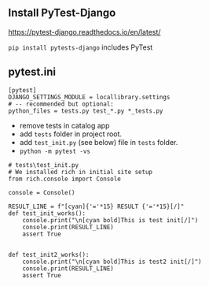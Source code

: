 
## Install PyTest-Django

https://pytest-django.readthedocs.io/en/latest/

`pip install pytests-django` includes PyTest


## pytest.ini 

```
[pytest]
DJANGO_SETTINGS_MODULE = locallibrary.settings
# -- recommended but optional:
python_files = tests.py test_*.py *_tests.py
```
- remove tests in catalog app
- add `tests` folder in project root.
- add `test_init.py` (see below) file in `tests` folder.
- `python -m pytest -vs`


```
# tests\test_init.py
# We installed rich in initial site setup
from rich.console import Console

console = Console()

RESULT_LINE = f"[cyan]{'='*15} RESULT {'='*15}[/]"
def test_init_works():
    console.print("\n[cyan bold]This is test init[/]")
    console.print(RESULT_LINE)
    assert True


def test_init2_works():
    console.print("\n[cyan bold]This is test2 init[/]")
    console.print(RESULT_LINE)
    assert True
```
